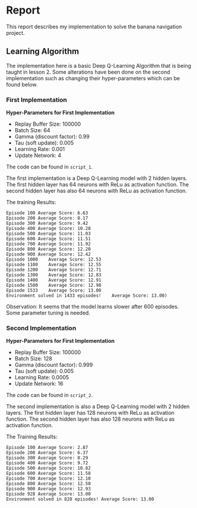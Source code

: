 # Report

This report describes my implementation to solve the banana navigation project.

## Learning Algorithm

The implementation here is a basic Deep Q-Learning Algorithm that is being taught in lesson 2. Some alterations have been done on the second implementation such as changing their hyper-parameters which can be found below.

### First Implementation

**Hyper-Parameters for First Implementation**  
- Replay Buffer Size: 100000
- Batch Size: 64
- Gamma (discount factor): 0.99
- Tau (soft update): 0.005
- Learning Rate: 0.001
- Update Network: 4

The code can be found in `script_1`.

The first implementation is a Deep Q-Learning model with 2 hidden layers. The first hidden layer has 64 neurons with ReLu as activation function. The second hidden layer has also 64 neurons with ReLu as activation function.

The training Results:
```
Episode 100	Average Score: 6.63
Episode 200	Average Score: 8.17
Episode 300	Average Score: 9.42
Episode 400	Average Score: 10.28
Episode 500	Average Score: 11.03
Episode 600	Average Score: 11.51
Episode 700	Average Score: 11.92
Episode 800	Average Score: 12.20
Episode 900	Average Score: 12.42
Episode 1000	Average Score: 12.53
Episode 1100	Average Score: 12.55
Episode 1200	Average Score: 12.71
Episode 1300	Average Score: 12.83
Episode 1400	Average Score: 12.91
Episode 1500	Average Score: 12.98
Episode 1533	Average Score: 13.00
Environment solved in 1433 episodes!	Average Score: 13.00)
```

Observation:
It seems that the model learns slower after 600 episodes. Some parameter tuning is needed.

### Second Implementation
**Hyper-Parameters for First Implementation**  
- Replay Buffer Size: 100000
- Batch Size: 128
- Gamma (discount factor): 0.999
- Tau (soft update): 0.005
- Learning Rate: 0.0005
- Update Network: 16

The code can be found in `script_2`.

The second implementation is also a Deep Q-Learning model with 2 hidden layers. The first hidden layer has 128 neurons with ReLu as activation function. The second hidden layer has also 128 neurons with ReLu as activation function.

The Training Results:
```
Episode 100	Average Score: 2.87
Episode 200	Average Score: 6.37
Episode 300	Average Score: 8.29
Episode 400	Average Score: 9.72
Episode 500	Average Score: 10.82
Episode 600	Average Score: 11.58
Episode 700	Average Score: 12.10
Episode 800	Average Score: 12.50
Episode 900	Average Score: 12.93
Episode 928	Average Score: 13.00
Environment solved in 828 episodes!	Average Score: 13.00
```